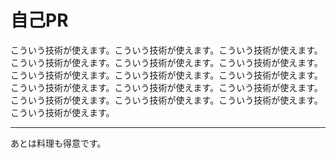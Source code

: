 # 自己PR

こういう技術が使えます。こういう技術が使えます。こういう技術が使えます。こういう技術が使えます。こういう技術が使えます。こういう技術が使えます。こういう技術が使えます。こういう技術が使えます。こういう技術が使えます。こういう技術が使えます。こういう技術が使えます。こういう技術が使えます。こういう技術が使えます。こういう技術が使えます。こういう技術が使えます。こういう技術が使えます。

---

あとは料理も得意です。
